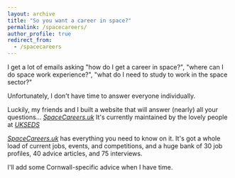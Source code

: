 ```yaml
---
layout: archive
title: "So you want a career in space?"
permalink: /spacecareers/
author_profile: true
redirect_from:
  - /spacecareers
---
```


I get a lot of emails asking "how do I get a career in space?", "where can I do space work experience?", "what do I need to study to work in the space sector?"

Unfortunately, I don't have time to answer everyone individually.

Luckily, my friends and I built a website that will answer (nearly) all your questions... _[SpaceCareers.uk](www.SpaceCareers.uk)_ It's currently maintained by the lovely people at _[UKSEDS](https://ukseds.org/)_ 

_[SpaceCareers.uk](www.SpaceCareers.uk)_ has everything you need to know on it. It's got a whole load of current jobs, events, and competitions, and a huge bank of 30 job profiles, 40 advice articles, and 75 interviews.

I'll add some Cornwall-specific advice when I have time.
